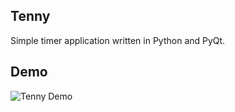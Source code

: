 **Tenny**
---
Simple timer application written in Python and PyQt.

Demo
---

![Tenny Demo](https://github.com/mokachokokarbon/Tenny/blob/master/images/demo.gif)